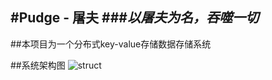 #Pudge - 屠夫
###_以屠夫为名，吞噬一切_
----
##本项目为一个分布式key-value存储数据存储系统
  
##系统架构图
![struct](http://github.com/inccinf/pudge/raw/master/doc/Architecture.png)
